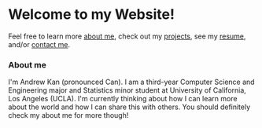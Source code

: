 # Welcome to my Website!

Feel free to learn more [about me](about.md), check out my [projects](projects.md), see my [resume](resume.md), and/or [contact me](contact.md).

### About me

I'm Andrew Kan (pronounced Can). I am a third-year Computer Science and Engineering major and Statistics minor student at University of California, Los Angeles (UCLA). I'm currently thinking about how I can learn more about the world and how I can share this with others. You should definitely check my about me for more though!
